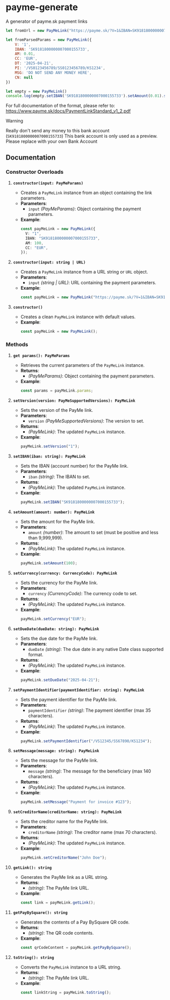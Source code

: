 # payme-generate

A generator of payme.sk payment links

```javascript
let fromUrl = new PayMeLink("https://payme.sk/?V=1&IBAN=SK9181800000007000155733&AM=0.01&CC=EUR&DT=20250421&PI=%2FVS0123456789%2FSS0123456789%2FKS1234&MSG=DO+NOT+SEND+ANY+MONEY+HERE")

let fromParsedParams = new PayMeLink({
	V: '1',
	IBAN: 'SK9181800000007000155733',
	AM: 0.01,
	CC: 'EUR',
	DT: '2025-04-21',
	PI: '/VS0123456789/SS0123456789/KS1234',
	MSG: 'DO NOT SEND ANY MONEY HERE',
	CN: null
})

let empty = new PayMeLink()
console.log(empty.setIBAN('SK9181800000007000155733').setAmount(0.01).setMessage('DO NOT SEND ANY MONEY HERE').getLink())
```

For full documentation of the format, please refer to: https://www.payme.sk/docs/PaymentLinkStandard_v1_2.pdf

> [!WARNING]
> Really don't send any money to this bank account (`SK9181800000007000155733`)
> This bank account is only used as a preview. Please replace with your own Bank Account

## Documentation

### Constructor Overloads
1. **`constructor(input: PayMeParams)`**
   - Creates a `PayMeLink` instance from an object containing the link parameters.
   - **Parameters**:
     - `input` *(PayMeParams)*: Object containing the payment parameters.
   - **Example**:
     ```typescript
     const payMeLink = new PayMeLink({
       V: "1",
       IBAN: "SK9181800000007000155733",
       AM: 100,
       CC: "EUR",
     });
     ```

2. **`constructor(input: string | URL)`**
   - Creates a `PayMeLink` instance from a URL string or `URL` object.
   - **Parameters**:
     - `input` *(string | URL)*: URL containing the payment parameters.
   - **Example**:
     ```typescript
     const payMeLink = new PayMeLink("https://payme.sk/?V=1&IBAN=SK9181800000007000155733&AM=100&CC=EUR");
     ```

3. **`constructor()`**
   - Creates a clean `PayMeLink` instance with default values.
   - **Example**:
     ```typescript
     const payMeLink = new PayMeLink();
     ```


### Methods

1. **`get params(): PayMeParams`**
   - Retrieves the current parameters of the `PayMeLink` instance.
   - **Returns**:
     - *(PayMeParams)*: Object containing the payment parameters.
   - **Example**:
     ```typescript
     const params = payMeLink.params;
     ```

2. **`setVersion(version: PayMeSupportedVersions): PayMeLink`**
   - Sets the version of the PayMe link.
   - **Parameters**:
     - `version` *(PayMeSupportedVersions)*: The version to set.
   - **Returns**:
     - *(PayMeLink)*: The updated `PayMeLink` instance.
   - **Example**:
     ```typescript
     payMeLink.setVersion("1");
     ```

3. **`setIBAN(iban: string): PayMeLink`**
   - Sets the IBAN (account number) for the PayMe link.
   - **Parameters**:
     - `iban` *(string)*: The IBAN to set.
   - **Returns**:
     - *(PayMeLink)*: The updated `PayMeLink` instance.
   - **Example**:
     ```typescript
     payMeLink.setIBAN("SK9181800000007000155733");
     ```

4. **`setAmount(amount: number): PayMeLink`**
   - Sets the amount for the PayMe link.
   - **Parameters**:
     - `amount` *(number)*: The amount to set (must be positive and less than 9,999,999).
   - **Returns**:
     - *(PayMeLink)*: The updated `PayMeLink` instance.
   - **Example**:
     ```typescript
     payMeLink.setAmount(100);
     ```

5. **`setCurrency(currency: CurrencyCode): PayMeLink`**
   - Sets the currency for the PayMe link.
   - **Parameters**:
     - `currency` *(CurrencyCode)*: The currency code to set.
   - **Returns**:
     - *(PayMeLink)*: The updated `PayMeLink` instance.
   - **Example**:
     ```typescript
     payMeLink.setCurrency("EUR");
     ```

6. **`setDueDate(dueDate: string): PayMeLink`**
   - Sets the due date for the PayMe link.
   - **Parameters**:
     - `dueDate` *(string)*: The due date in any native Date class supported format.
   - **Returns**:
     - *(PayMeLink)*: The updated `PayMeLink` instance.
   - **Example**:
     ```typescript
     payMeLink.setDueDate("2025-04-21");
     ```

7. **`setPaymentIdentifier(paymentIdentifier: string): PayMeLink`**
   - Sets the payment identifier for the PayMe link.
   - **Parameters**:
     - `paymentIdentifier` *(string)*: The payment identifier (max 35 characters).
   - **Returns**:
     - *(PayMeLink)*: The updated `PayMeLink` instance.
   - **Example**:
     ```typescript
     payMeLink.setPaymentIdentifier("/VS12345/SS67890/KS1234");
     ```

8. **`setMessage(message: string): PayMeLink`**
   - Sets the message for the PayMe link.
   - **Parameters**:
     - `message` *(string)*: The message for the beneficiary (max 140 characters).
   - **Returns**:
     - *(PayMeLink)*: The updated `PayMeLink` instance.
   - **Example**:
     ```typescript
     payMeLink.setMessage("Payment for invoice #123");
     ```

9. **`setCreditorName(creditorName: string): PayMeLink`**
   - Sets the creditor name for the PayMe link.
   - **Parameters**:
     - `creditorName` *(string)*: The creditor name (max 70 characters).
   - **Returns**:
     - *(PayMeLink)*: The updated `PayMeLink` instance.
   - **Example**:
     ```typescript
     payMeLink.setCreditorName("John Doe");
     ```

10. **`getLink(): string`**
    - Generates the PayMe link as a URL string.
    - **Returns**:
      - *(string)*: The PayMe link URL.
    - **Example**:
      ```typescript
      const link = payMeLink.getLink();
      ```

11. **`getPayBySquare(): string`**
    - Generates the contents of a Pay BySquare QR code.
    - **Returns**:
      - *(string)*: The QR code contents.
    - **Example**:
      ```typescript
      const qrCodeContent = payMeLink.getPayBySquare();
      ```

12. **`toString(): string`**
    - Converts the `PayMeLink` instance to a URL string.
    - **Returns**:
      - *(string)*: The PayMe link URL.
    - **Example**:
      ```typescript
      const linkString = payMeLink.toString();
     ```

